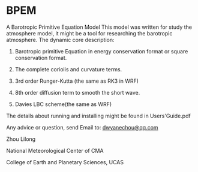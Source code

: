 # BPEM
A Barotropic Primitive Equation Model
This model was written for study the atmosphere model, it might be a tool for researching the barotropic atmosphere.
The dynamic core description:

1. Barotropic primitive Equation in energy conservation format or square conservation format.

2. The complete coriolis and curvature terms.

3. 3rd order Runger-Kutta (the same as RK3 in WRF)

4. 8th order diffusion term to smooth the short wave.

5. Davies LBC scheme(the same as WRF)

The details about running and installing might be found in Users'Guide.pdf

Any advice or question, send Email to: dwyanechou@qq.com

Zhou Lilong

National Meteorological Center of CMA

College of Earth and Planetary Sciences, UCAS
